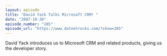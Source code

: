 ```yaml
---
layout: episode
title: "David Yack Talks Microsoft CRM! "
date: "2007-10-30"
episode_number: "285"
episode_url: "https://www.dotnetrocks.com/?show=285"
---
```


David Yack introduces us to Microsoft CRM and related products, giving us the developer story.
